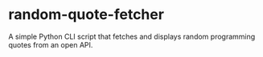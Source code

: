 # random-quote-fetcher
A simple Python CLI script that fetches and displays random programming quotes from an open API.
